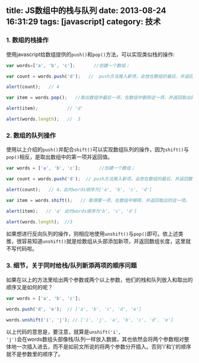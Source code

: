 title: JS数组中的栈与队列
date: 2013-08-24 16:31:29
tags: [javascript]
category: 技术
---

### 1. 数组的栈操作
使用javascript给数组提供的<code>push()</code>和<code>pop()</code>方法，可以实现类似栈的操作:

```javascript
var words=['a', 'b', 'c'];       //创建一个数组；

var count = words.push('d');   //  push方法推入新项，会放在数组的最后，并返回数组的长度。

alert(count);   // 4

var item = words.pop();   //取出数组中最后一项，在数组中删除这一项，并返回取出的这一项。

alert(item);           // 'd'

alert(words.length);   //  3
```
<!-- more -->
### 2. 数组的队列操作
使用以上介绍的<code>push()</code>并配合<code>shift()</code>可以实现数组队列的操作，因为<code>shift()</code>与<code>pop()</code>相反，是取出数组中的第一项并返回值。

```javascript
var words = ['a', 'b', 'c'];       //创建一个数组；

var count = words.push('d');  // push方法推入新项，会放在数组的最后，并返回数组的长度。

alert(count);   // 4，此时words顺序为['a', 'b', 'c', 'd']

var item = words.shift();   // 取得第一项，在数组中移除，并返回取出的这一项。

alert(item);   // 'a' 此时words顺序为'b', 'c', 'd']

alert(words.length);  //3
```
如果想进行反向队列的操作，则相应地使用<code>unshift()</code>与<code>pop()</code>即可。依上述类推，很容易知道<code>unshift()</code>就是给数组从头部添加新项，并返回数组长度，这里就不写代码啦。

    

### 3. **细节**，关于同时给栈/队列新添两项的顺序问题
如果在以上的方法里给出两个参数或两个以上参数，他们的栈和队列放入和取出的顺序又是如何的呢？

```javascript
var words = ['a', 'b', 'c'];

words.push('d', 'e');  // ['a', 'b', 'c', 'd', 'e']

words.unshift('i', 'j'); // ['i', 'j', 'a', 'b', 'c', 'd', 'e']

```

以上代码的意思是，要注意，就算是<code>unshift('i', 'j')</code>会在words数组头部像栈/队列一样放入数据，其也依然会将两个参数相对整体地一次插入进去，而不是如前文所说的将两个参数分开插入。否则'i'和'j'的顺序就不是参数里的顺序了。
